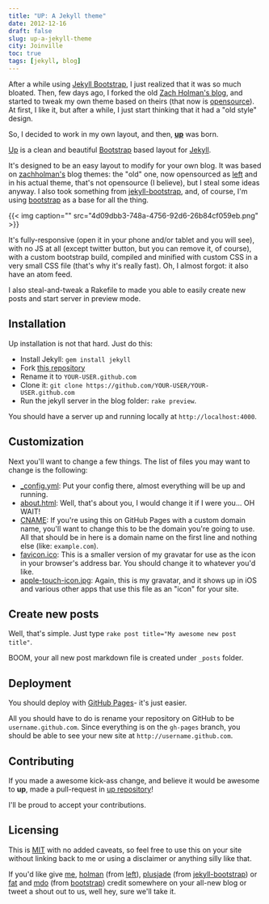 ```yaml
---
title: "UP: A Jekyll theme"
date: 2012-12-16
draft: false
slug: up-a-jekyll-theme
city: Joinville
toc: true
tags: [jekyll, blog]
---
```


After a while using [Jekyll Bootstrap](http://jekyllbootstrap.com/), I just realized that it was so much bloated. Then, few days ago, I forked the old [Zach Holman's blog](http://zachholman.com/), and started to tweak my own theme based on theirs (that now is [opensource](http://github.com/holman/left)). At first, I like it, but after a while, I just start thinking that it had a "old style" design.

So, I decided to work in my own layout, and then, **[up](https://github.com/caarlos0/up)** was born.

[Up](https://github.com/caarlos0/up) is a clean and beautiful [Bootstrap](http://getbootstrap.com/) based layout for [Jekyll](https://github.com/mojombo/jekyll).

It's designed to be an easy layout to modify for your own blog. It was based on [zachholman's](http://zachholman.com/) blog themes: the "old" one, now opensourced as [left](http://github.com/holman/left) and in his actual theme, that's not opensource (I believe), but I steal some ideas anyway. I also took something from [jekyll-bootstrap](https://github.com/plusjade/jekyll-bootstrap), and, of course, I'm using [bootstrap](https://github.com/twitter/bootstrap) as a base for all the thing.

{{< img caption="" src="4d09dbb3-748a-4756-92d6-26b84cf059eb.png" >}}

It's fully-responsive (open it in your phone and/or tablet and you will see), with no JS at all (except twitter button, but you can remove it, of course), with a custom bootstrap build, compiled and minified with custom CSS in a very small CSS file (that's why it's really fast). Oh, I almost forgot: it also have an atom feed.

I also steal-and-tweak a Rakefile to made you able to easily create new posts and start server in preview mode.

## Installation

Up installation is not that hard. Just do this:

- Install Jekyll: `gem install jekyll`
- Fork [this repository](https://github.com/caarlos0/up)
- Rename it to `YOUR-USER.github.com`
- Clone it: `git clone https://github.com/YOUR-USER/YOUR-USER.github.com`
- Run the jekyll server in the blog folder: `rake preview`.

You should have a server up and running locally at `http://localhost:4000`.

## Customization

Next you'll want to change a few things. The list of files you may want to change is the following:

- [_config.yml](https://github.com/caarlos0/up/blob/gh-pages/_config.yml): Put your config there, almost everything will be up and running.
- [about.html](https://github.com/caarlos0/up/blob/gh-pages/about/index.html): Well, that's about you, I would change it if I were you... OH WAIT!
- [CNAME](https://github.com/caarlos0/up/blob/gh-pages/CNAME): If you're using this on GitHub Pages with a custom domain name, you'll want to change this to be the domain you're going to use. All that should be in here is a domain name on the first line and nothing else (like: `example.com`).
- [favicon.ico](https://github.com/caarlos0/up/blob/gh-pages/favicon.ico): This is a smaller version of my gravatar for use as the icon in your browser's address bar. You should change it to whatever you'd like.
- [apple-touch-icon.jpg](https://github.com/caarlos0/up/blob/gh-pages/apple-touch-icon.jpg): Again, this is my gravatar, and it shows up in iOS and various other apps that use this file as an "icon" for your site.

## Create new posts

Well, that's simple. Just type `rake post title="My awesome new post title"`.

BOOM, your all new post markdown file is created under `_posts` folder.

## Deployment

You should deploy with [GitHub Pages](http://pages.github.com/)- it's just easier.

All you should have to do is rename your repository on GitHub to be `username.github.com`. Since everything is on the `gh-pages` branch, you should be able to see your new site at `http://username.github.com`.

## Contributing

If you made a awesome kick-ass change, and believe it would be awesome to **up**, made a pull-request in [up repository](https://github.com/caarlos0/up)!

I'll be proud to accept your contributions.

## Licensing

This is [MIT](https://github.com/caarlos0/up/blob/gh-pages/LICENSE) with no added caveats, so feel free to use this on your site without linking back to me or using a disclaimer or anything silly like that.

If you'd like give [me](http://github.com/caarlos0), [holman](http://github.com/holman) (from [left](http://github.com/holman/left)), [plusjade](https://github.com/plusjade) (from [jekyll-bootstrap](https://github.com/plusjade/jekyll-bootstrap)) or [fat](https://github.com/fat) and [mdo](https://github.com/mdo) (from [bootstrap](https://github.com/twitter/bootstrap)) credit somewhere on your all-new blog or tweet a shout out to us, well hey, sure we'll take it.

